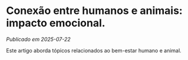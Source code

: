 # Conexão entre humanos e animais: impacto emocional.

*Publicado em 2025-07-22*

Este artigo aborda tópicos relacionados ao bem-estar humano e animal.
